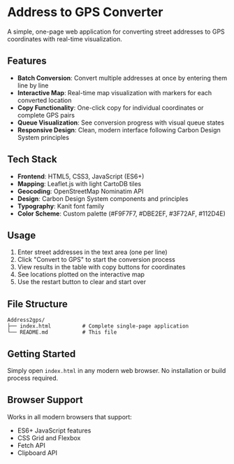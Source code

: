 # Address to GPS Converter

A simple, one-page web application for converting street addresses to GPS coordinates with real-time visualization.

## Features

- **Batch Conversion**: Convert multiple addresses at once by entering them line by line
- **Interactive Map**: Real-time map visualization with markers for each converted location
- **Copy Functionality**: One-click copy for individual coordinates or complete GPS pairs
- **Queue Visualization**: See conversion progress with visual queue states
- **Responsive Design**: Clean, modern interface following Carbon Design System principles

## Tech Stack

- **Frontend**: HTML5, CSS3, JavaScript (ES6+)
- **Mapping**: Leaflet.js with light CartoDB tiles
- **Geocoding**: OpenStreetMap Nominatim API
- **Design**: Carbon Design System components and principles
- **Typography**: Kanit font family
- **Color Scheme**: Custom palette (#F9F7F7, #DBE2EF, #3F72AF, #112D4E)

## Usage

1. Enter street addresses in the text area (one per line)
2. Click "Convert to GPS" to start the conversion process
3. View results in the table with copy buttons for coordinates
4. See locations plotted on the interactive map
5. Use the restart button to clear and start over

## File Structure

```
Address2gps/
├── index.html          # Complete single-page application
└── README.md           # This file
```

## Getting Started

Simply open `index.html` in any modern web browser. No installation or build process required.

## Browser Support

Works in all modern browsers that support:
- ES6+ JavaScript features
- CSS Grid and Flexbox
- Fetch API
- Clipboard API